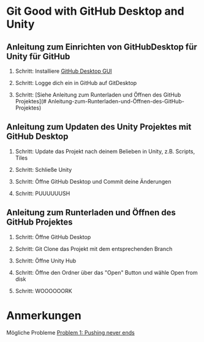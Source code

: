 # Git Good with GitHub Desktop and Unity
## Anleitung zum Einrichten von GitHubDesktop für Unity für GitHub

1. Schritt: 
  Installiere [GitHub Desktop GUI](https://desktop.github.com/)
 
2. Schritt: 
  Logge dich ein in GitHub auf GitDesktop

3. Schritt: 
  [Siehe Anleitung zum Runterladen und Öffnen des GitHub Projektes](# Anleitung-zum-Runterladen-und-Öffnen-des-GitHub-Projektes)



## Anleitung zum Updaten des Unity Projektes mit GitHub Desktop

1. Schritt:
  Update das Projekt nach deinem Belieben in Unity, z.B. Scripts, Tiles

2. Schritt:
  Schließe Unity

3. Schritt:
  Öffne GitHub Desktop und Commit deine Änderungen

4. Schritt:
  PUUUUUUSH

## Anleitung zum Runterladen und Öffnen des GitHub Projektes

1. Schritt:
  Öffne GitHub Desktop

2. Schritt:
  Git Clone das Projekt mit dem entsprechenden Branch

3. Schritt:
  Öffne Unity Hub

4. Schritt:
  Öffne den Ordner über das "Open" Button und wähle Open from disk

5. Schritt:
  WOOOOOORK
  

# Anmerkungen
Mögliche Probleme
[Problem 1: Pushing never ends](https://github.com/desktop/desktop/issues/14331#issuecomment-1308575748)
